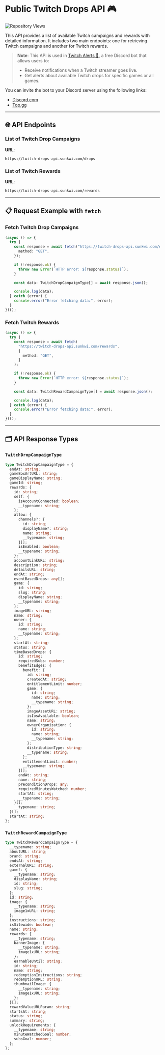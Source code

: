 # Public Twitch Drops API 🎮

![Repository Views](https://komarev.com/ghpvc/?username=SunkwiBOT&repo=twitch-drops-api&label=Repository%20Views&color=brightgreen&style=flat)

This API provides a list of available Twitch campaigns and rewards with detailed information. It includes two main endpoints: one for retrieving Twitch campaigns and another for Twitch rewards.

> **Note**: This API is used in [Twitch Alerts 🔔](https://discord.com/application-directory/1041679706988228639), a free Discord bot that allows users to:
>
> - Receive notifications when a Twitch streamer goes live.
> - Get alerts about available Twitch drops for specific games or all games.

You can invite the bot to your Discord server using the following links:

- [Discord.com](https://discord.com/application-directory/1041679706988228639)
- [Top.gg](https://top.gg/bot/1041679706988228639)

---

## 🌐 API Endpoints

### List of Twitch Drop Campaigns

**URL**:

```
https://twitch-drops-api.sunkwi.com/drops
```

### List of Twitch Rewards

**URL**:

```
https://twitch-drops-api.sunkwi.com/rewards
```

---

## 📋 Request Example with `fetch`

### Fetch Twitch Drop Campaigns

```ts
(async () => {
  try {
    const response = await fetch("https://twitch-drops-api.sunkwi.com/drops", {
      method: "GET",
    });

    if (!response.ok) {
      throw new Error(`HTTP error: ${response.status}`);
    }

    const data: TwitchDropCampaignType[] = await response.json();

    console.log(data);
  } catch (error) {
    console.error("Error fetching data:", error);
  }
})();
```

### Fetch Twitch Rewards

```ts
(async () => {
  try {
    const response = await fetch(
      "https://twitch-drops-api.sunkwi.com/rewards",
      {
        method: "GET",
      }
    );

    if (!response.ok) {
      throw new Error(`HTTP error: ${response.status}`);
    }

    const data: TwitchRewardCampaignType[] = await response.json();

    console.log(data);
  } catch (error) {
    console.error("Error fetching data:", error);
  }
})();
```

---

## 🗂️ API Response Types

### `TwitchDropCampaignType`

```ts
type TwitchDropCampaignType = {
  endAt: string;
  gameBoxArtURL: string;
  gameDisplayName: string;
  gameId: string;
  rewards: {
    id: string;
    self: {
      isAccountConnected: boolean;
      __typename: string;
    };
    allow: {
      channels?: {
        id: string;
        displayName?: string;
        name: string;
        __typename: string;
      }[];
      isEnabled: boolean;
      __typename: string;
    };
    accountLinkURL: string;
    description: string;
    detailsURL: string;
    endAt: string;
    eventBasedDrops: any[];
    game: {
      id: string;
      slug: string;
      displayName: string;
      __typename: string;
    };
    imageURL: string;
    name: string;
    owner: {
      id: string;
      name: string;
      __typename: string;
    };
    startAt: string;
    status: string;
    timeBasedDrops: {
      id: string;
      requiredSubs: number;
      benefitEdges: {
        benefit: {
          id: string;
          createdAt: string;
          entitlementLimit: number;
          game: {
            id: string;
            name: string;
            __typename: string;
          };
          imageAssetURL: string;
          isIosAvailable: boolean;
          name: string;
          ownerOrganization: {
            id: string;
            name: string;
            __typename: string;
          };
          distributionType: string;
          __typename: string;
        };
        entitlementLimit: number;
        __typename: string;
      }[];
      endAt: string;
      name: string;
      preconditionDrops: any;
      requiredMinutesWatched: number;
      startAt: string;
      __typename: string;
    }[];
    __typename: string;
  }[];
  startAt: string;
};
```

### `TwitchRewardCampaignType`

```ts
type TwitchRewardCampaignType = {
  __typename: string;
  aboutURL: string;
  brand: string;
  endsAt: string;
  externalURL: string;
  game?: {
    __typename: string;
    displayName: string;
    id: string;
    slug: string;
  };
  id: string;
  image: {
    __typename: string;
    image1xURL: string;
  };
  instructions: string;
  isSitewide: boolean;
  name: string;
  rewards: {
    __typename: string;
    bannerImage: {
      __typename: string;
      image1xURL: string;
    };
    earnableUntil: string;
    id: string;
    name: string;
    redemptionInstructions: string;
    redemptionURL: string;
    thumbnailImage: {
      __typename: string;
      image1xURL: string;
    };
  }[];
  rewardValueURLParam: string;
  startsAt: string;
  status: string;
  summary: string;
  unlockRequirements: {
    __typename: string;
    minuteWatchedGoal: number;
    subsGoal: number;
  };
};
```
